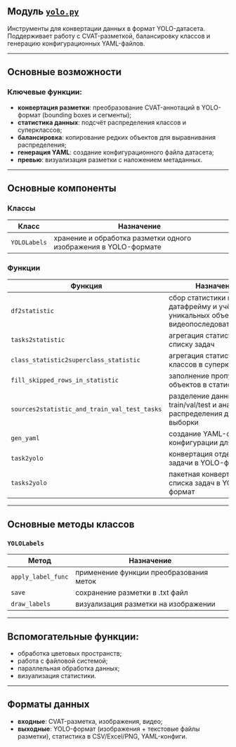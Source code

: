## Модуль [`yolo.py`](https://github.com/NikitaShubin/dl_utils/blob/main/yolo.py "Перейти к модулю")

Инструменты для конвертации данных в формат YOLO-датасета. 
Поддерживает работу с CVAT-разметкой, балансировку классов и генерацию конфигурационных YAML-файлов.

---

## Основные возможности

### Ключевые функции:
- **конвертация разметки**: преобразование CVAT-аннотаций в YOLO-формат (bounding boxes и сегменты);
- **статистика данных**: подсчёт распределения классов и суперклассов;
- **балансировка**: копирование редких объектов для выравнивания распределения;
- **генерация YAML**: создание конфигурационного файла датасета;
- **превью**: визуализация разметки с наложением метаданных.

---

## Основные компоненты

### Классы

| Класс           | Назначение                                                      |
|-----------------|-----------------------------------------------------------------|
| `YOLOLabels`    | хранение и обработка разметки одного изображения в YOLO-формате |

### Функции

| Функция                                      | Назначение                                                                          |
|----------------------------------------------|-------------------------------------------------------------------------------------|
| `df2statistic`                               | сбор статистики по датафрейму и учёт уникальных объектов в видеопоследовательностях |
| `tasks2statistic`                            | агрегация статистики по списку задач                                                |
| `class_statistic2superclass_statistic`       | агрегация статистики классов в суперклассы                                          |
| `fill_skipped_rows_in_statistic`             | заполнение пропущенных объектов в статистике                                        |
| `sources2statistic_and_train_val_test_tasks` | разделение данных на train/val/test и анализ распределения для каждой выборки       |
| `gen_yaml`                                   | создание YAML-файла конфигурации для датасета                                       |
| `task2yolo`                                  | конвертация отдельной задачи в YOLO-формат                                          |
| `tasks2yolo`                                 | пакетная конвертация списка задач в YOLO-формат                                     |

---

## Основные методы классов

### `YOLOLabels`
| Метод               | Назначение                              |
|---------------------|-----------------------------------------|
| `apply_label_func`  | применение функции преобразования меток |
| `save`              | сохранение разметки в .txt файл         |
| `draw_labels`       | визуализация разметки на изображении    |

---

## Вспомогательные функции:
- обработка цветовых пространств;
- работа с файловой системой;
- параллельная обработка данных;
- визуализация статистики.

---

## Форматы данных
- **входные**: CVAT-разметка, изображения, видео;
- **выходные**: YOLO-формат (изображения + текстовые файлы разметки), статистика в CSV/Excel/PNG, YAML-конфиги.